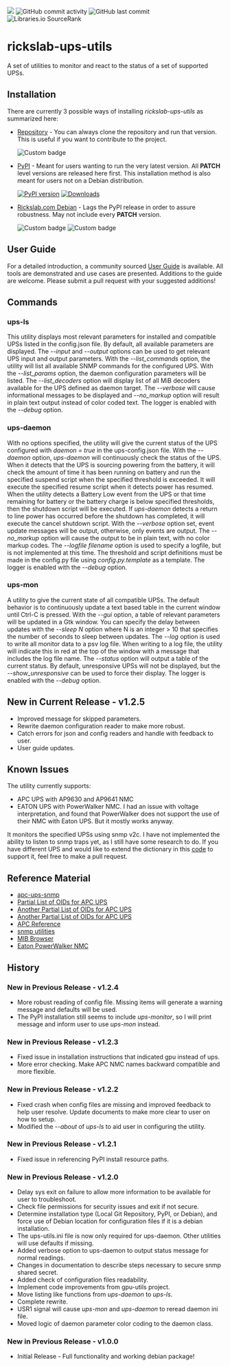 ![](https://img.shields.io/github/license/Ricks-Lab/ups-utils)
![GitHub commit activity](https://img.shields.io/github/commit-activity/y/Ricks-Lab/ups-utils)
![GitHub last commit](https://img.shields.io/github/last-commit/Ricks-Lab/ups-utils)
![Libraries.io SourceRank](https://img.shields.io/librariesio/sourcerank/pypi/rickslab-ups-utils)

# rickslab-ups-utils

A set of utilities to monitor and react to the status of a set of supported UPSs.

## Installation

There are currently 3 possible ways of installing *rickslab-ups-utils* as summarized here:

* [Repository](https://github.com/Ricks-Lab/ups-utils/blob/master/docs/USER_GUIDE.md#repository-installation) -
You can always clone the repository and run that version. This is useful if you want to contribute to the project.

  ![Custom badge](https://img.shields.io/endpoint?color=%23417B5D&url=https%3A%2F%2Frickslab.com%2Fbadges%2Fgh_ups_version.json)
* [PyPI](https://github.com/Ricks-Lab/ups-utils/blob/master/docs/USER_GUIDE.md#pypi-installation) -
Meant for users wanting to run the very latest version.  All **PATCH** level versions are released
here first.  This installation method is also meant for users not on a Debian distribution.

  [![PyPI version](https://badge.fury.io/py/rickslab-ups-utils.svg)](https://badge.fury.io/py/rickslab-ups-utils)
  [![Downloads](https://pepy.tech/badge/rickslab-ups-utils)](https://pepy.tech/project/rickslab-ups-utils)
* [Rickslab.com Debian](https://github.com/Ricks-Lab/ups-utils/blob/master/docs/USER_GUIDE.md#rickslabcom-debian-installation) -
  Lags the PyPI release in order to assure robustness. May not include every **PATCH** version.

  ![Custom badge](https://img.shields.io/endpoint?color=%23417B5D&url=https%3A%2F%2Frickslab.com%2Fbadges%2Fdeb_ups_version.json)
  ![Custom badge](https://img.shields.io/endpoint?color=%23417B5D&url=https%3A%2F%2Frickslab.com%2Fbadges%2Fdeb_ups_down.json)

## User Guide

For a detailed introduction, a community sourced
[User Guide](https://github.com/Ricks-Lab/ups-utils/blob/master/docs/USER_GUIDE.md)
is available. All tools are demonstrated and use cases are presented.  Additions
to the guide are welcome.  Please submit a pull request with your suggested additions!

## Commands

### ups-ls

This utility displays most relevant parameters for installed and compatible
UPSs listed in the config.json file.  By default, all available parameters
are displayed. The *--input* and *--output* options can be used to get relevant
UPS input and output parameters.  With the *--list_commands* option, the
utility will list all available SNMP commands for the configured UPS.  With
the *--list_params* option, the daemon configuration parameters will be listed.
The *--list_decoders* option will display list of all MiB decoders available
for the UPS defined as daemon target. The *--verbose* will cause informational
messages to be displayed and *--no_markup* option will result in plain text
output instead of color coded text.  The logger is enabled with the *--debug*
option.

### ups-daemon

With no options specified, the utility will give the current status of the
UPS configured with *daemon = true* in the ups-config.json file. With the
*--daemon* option, *ups-daemon* will continuously check the status of the
UPS.  When it detects that the UPS is sourcing powering from the battery,
it will check the amount of time it has been running on battery and run
the specified suspend script when the specified threshold is exceeded.  It
will execute the specified resume script when it detects power has resumed.
When the utility detects a Battery Low event from the UPS or that time
remaining for battery or the battery charge is below specified thresholds,
then the shutdown script will be executed. If *ups-daemon* detects a return
to line power has occurred before the shutdown has completed, it will
execute the cancel shutdown script.  With the *--verbose* option set,
event update messages will be output, otherwise, only events are output.
The *--no_markup* option will cause the output to be in plain text, with
no color markup codes. The *--logfile filename* option is used to specify
a logfile, but is not implemented at this time.  The threshold and script
definitions must be made in the config.py file using *config.py.template*
as a template.  The logger is enabled with the *--debug* option.

### ups-mon

A utility to give the current state of all compatible UPSs. The default
behavior is to continuously update a text based table in the current window
until Ctrl-C is pressed.  With the *--gui* option, a table of relevant
parameters will be updated in a Gtk window.  You can specify the delay
between updates with the *--sleep N* option where N is an integer > 10 that
specifies the number of seconds to sleep between updates.  The *--log*
option is used to write all monitor data to a psv log file.  When writing
to a log file, the utility will indicate this in red at the top of the
window with a message that includes the log file name.  The *--status*
option will output a table of the current status.  By default, unresponsive
UPSs will not be displayed, but the *--show_unresponsive* can be used to
force their display.  The logger is enabled with the *--debug* option.

## New in Current Release  -  v1.2.5

* Improved message for skipped parameters.
* Rewrite daemon configuration reader to make more robust.
* Catch errors for json and config readers and handle with feedback to user.
* User guide updates.

## Known Issues

The utility currently supports:

* APC UPS with AP9630 and AP9641 NMC
* EATON UPS with PowerWalker NMC.  I had an issue with voltage interpretation, and
found that PowerWalker does not support the use of their NMC with Eaton UPS.  But it 
mostly works anyway.

It monitors the specified UPSs using snmp v2c.  I have not implemented the
ability to listen to snmp traps yet, as I still have some research to do.
If you have different UPS and would like to extend the dictionary in this
[code](https://github.com/Ricks-Lab/ups-utils/blob/master/UPSmodules/UPSmodule.py)
to support it, feel free to make a pull request.

## Reference Material

* [apc-ups-snmp](https://github.com/phillipsnick/apc-ups-snmp)
* [Partial List of OIDs for APC UPS](https://www.opsview.com/resources/monitoring/blog/monitoring-apc-ups-useful-oids)
* [Another Partial List of OIDs for APC UPS](https://www.itninja.com/blog/view/snmp-oids-for-apc-smart-ups-3000-rm-xl)
* [Another Partial List of OIDs for APC UPS](https://wiki.netxms.org/wiki/UPS_Monitoring_(APC)_via_SNMP)
* [APC Reference](https://www.apc.com/salestools/LFLG-AFACYW/LFLG-AFACYW_R1_EN.pdf)
* [snmp utilities](http://www.net-snmp.org/docs/man/)
* [MIB Browser](http://www.ireasoning.com/)
* [Eaton PowerWalker NMC](https://powerwalker.com/?page=nmc&lang=en)

## History

### New in Previous Release  -  v1.2.4

* More robust reading of config file.  Missing items will generate a warning
  message and defaults will be used.
* The PyPI installation still seems to include *ups-monitor*, so I will print
  message and inform user to use *ups-mon* instead.

### New in Previous Release  -  v1.2.3

* Fixed issue in installation instructions that indicated gpu instead of ups.
* More error checking.  Make APC NMC names backward compatible and more flexible.

### New in Previous Release  -  v1.2.2

* Fixed crash when config files are missing and improved feedback to help
  user resolve. Update documents to make more clear to user on how to setup.
* Modified the *--about* of *ups-ls* to aid user in configuring the utility.

### New in Previous Release  -  v1.2.1

* Fixed issue in referencing PyPI install resource paths.

### New in Previous Release  -  v1.2.0

* Delay sys exit on failure to allow more information to be available for user to troubleshoot.
* Check file permissions for security issues and exit if not secure.
* Determine installation type (Local Git Repository, PyPI, or Debian), and force use
  of Debian location for configuration files if it is a debian installation.
* The ups-utils.ini file is now only required for ups-daemon.  Other utilities will
  use defaults if missing.
* Added verbose option to ups-daemon to output status message for normal readings.
* Changes in documentation to describe steps necessary to secure snmp shared secret.
* Added check of configuration files readability.
* Implement code improvements from gpu-utils project.
* Move listing like functions from *ups-daemon* to *ups-ls*.
* Complete rewrite.
* USR1 signal will cause *ups-mon* and *ups-daemon* to reread daemon ini file.
* Moved logic of daemon parameter color coding to the daemon class.

### New in Previous Release  -  v1.0.0

* Initial Release - Full functionality and working debian package!
